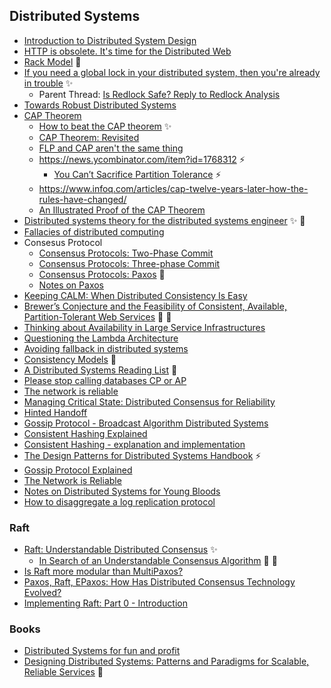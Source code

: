## Distributed Systems

- [Introduction to Distributed System Design](http://www.hpcs.cs.tsukuba.ac.jp/~tatebe/lecture/h23/dsys/dsd-tutorial.html)
- [HTTP is obsolete. It's time for the Distributed Web](https://blog.neocities.org/blog/2015/09/08/its-time-for-the-distributed-web.html)
- [Rack Model](https://arxiv.org/abs/1302.5657) :page_with_curl:
- [If you need a global lock in your distributed system, then you're already in trouble](https://news.ycombinator.com/item?id=11066258) :sparkles:
  - Parent Thread: [Is Redlock Safe? Reply to Redlock Analysis](https://news.ycombinator.com/item?id=11065933)
- [Towards Robust Distributed Systems](https://people.eecs.berkeley.edu/~brewer/cs262b-2004/PODC-keynote.pdf)
- [CAP Theorem](https://en.wikipedia.org/wiki/CAP_theorem)
  - [How to beat the CAP theorem](http://nathanmarz.com/blog/how-to-beat-the-cap-theorem.html) :sparkles:
  - [CAP Theorem: Revisited](https://robertgreiner.com/cap-theorem-revisited/)
  - [FLP and CAP aren't the same thing](https://www.the-paper-trail.org/post/2012-03-25-flp-and-cap-arent-the-same-thing/)
  - https://news.ycombinator.com/item?id=1768312 :zap:
    - [You Can’t Sacrifice Partition Tolerance](https://codahale.com/you-cant-sacrifice-partition-tolerance/) :zap:
  - https://www.infoq.com/articles/cap-twelve-years-later-how-the-rules-have-changed/
  - [An Illustrated Proof of the CAP Theorem](https://mwhittaker.github.io/blog/an_illustrated_proof_of_the_cap_theorem/)
- [Distributed systems theory for the distributed systems engineer](https://www.the-paper-trail.org/post/2014-08-09-distributed-systems-theory-for-the-distributed-systems-engineer/) :sparkles: :file_folder:
- [Fallacies of distributed computing](https://en.wikipedia.org/wiki/Fallacies_of_distributed_computing)
- Consesus Protocol
  - [Consensus Protocols: Two-Phase Commit](https://www.the-paper-trail.org/post/2008-11-27-consensus-protocols-two-phase-commit/)
  - [Consensus Protocols: Three-phase Commit](https://www.the-paper-trail.org/post/2008-11-29-consensus-protocols-three-phase-commit/)
  - [Consensus Protocols: Paxos](https://www.the-paper-trail.org/post/2009-02-03-consensus-protocols-paxos/) :construction:
  - [Notes on Paxos](https://matklad.github.io/2020/11/01/notes-on-paxos.html)
- [Keeping CALM: When Distributed Consistency Is Easy](https://cacm.acm.org/magazines/2020/9/246941-keeping-calm/fulltext)
- [Brewer’s Conjecture and the Feasibility of Consistent, Available, Partition-Tolerant Web Services](https://citeseerx.ist.psu.edu/viewdoc/download?doi=10.1.1.67.6951&rep=rep1&type=pdf) :page_with_curl: :construction:
- [Thinking about Availability in Large Service Infrastructures](https://static.googleusercontent.com/media/research.google.com/en//pubs/archive/46181.pdf)
- [Questioning the Lambda Architecture](https://www.oreilly.com/ideas/questioning-the-lambda-architecture)
- [Avoiding fallback in distributed systems](https://aws.amazon.com/builders-library/avoiding-fallback-in-distributed-systems/)
- [Consistency Models](https://jepsen.io/consistency) :construction:
- [A Distributed Systems Reading List](https://dancres.github.io/Pages/) :file_folder:
- [Please stop calling databases CP or AP](https://martin.kleppmann.com/2015/05/11/please-stop-calling-databases-cp-or-ap.html)
- [The network is reliable](https://aphyr.com/posts/288-the-network-is-reliable)
- [Managing Critical State: Distributed Consensus for Reliability](https://sre.google/sre-book/managing-critical-state/)
- [Hinted Handoff](https://systemdesign.one/hinted-handoff/)
- [Gossip Protocol - Broadcast Algorithm Distributed Systems](https://systemdesign.one/gossip-protocol/)
- [Consistent Hashing Explained](https://systemdesign.one/consistent-hashing-explained)
- [Consistent Hashing - explanation and implementation](https://arpitbhayani.me/blogs/consistent-hashing)
- [The Design Patterns for Distributed Systems Handbook](https://www.freecodecamp.org/news/design-patterns-for-distributed-systems) :zap:
- [Gossip Protocol Explained](http://highscalability.com/blog/2023/7/16/gossip-protocol-explained.html)
- [The Network is Reliable](https://queue.acm.org/detail.cfm?id=2655736)
- [Notes on Distributed Systems for Young Bloods](https://www.somethingsimilar.com/2013/01/14/notes-on-distributed-systems-for-young-bloods/)
- [How to disaggregate a log replication protocol](https://jack-vanlightly.com/blog/2025/2/10/how-to-disaggregate-a-log-replication-protocol)

### Raft

- [Raft: Understandable Distributed Consensus](http://thesecretlivesofdata.com/raft/) :sparkles:
  - [In Search of an Understandable Consensus Algorithm](https://raft.github.io/raft.pdf) :page_with_curl: :construction:
- [Is Raft more modular than MultiPaxos?](https://maheshba.bitbucket.io/blog/2021/12/14/Modularity.html)
- [Paxos, Raft, EPaxos: How Has Distributed Consensus Technology Evolved?](https://www.alibabacloud.com/blog/paxos-raft-epaxos-how-has-distributed-consensus-technology-evolved_597127)
- [Implementing Raft: Part 0 - Introduction](https://eli.thegreenplace.net/2020/implementing-raft-part-0-introduction/)

### Books

- [Distributed Systems for fun and profit](http://book.mixu.net/distsys/)
- [Designing Distributed Systems: Patterns and Paradigms for Scalable, Reliable Services](https://www.oreilly.com/library/view/designing-distributed-systems/9781491983638/) :construction:
